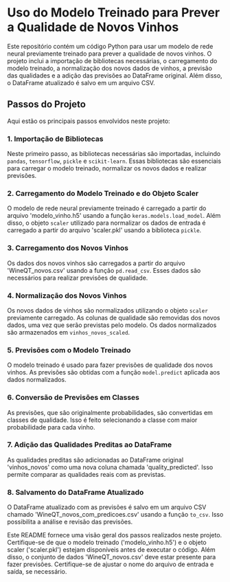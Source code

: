 # Uso do Modelo Treinado para Prever a Qualidade de Novos Vinhos

Este repositório contém um código Python para usar um modelo de rede neural previamente treinado para prever a qualidade de novos vinhos. O projeto inclui a importação de bibliotecas necessárias, o carregamento do modelo treinado, a normalização dos novos dados de vinhos, a previsão das qualidades e a adição das previsões ao DataFrame original. Além disso, o DataFrame atualizado é salvo em um arquivo CSV.

## Passos do Projeto

Aqui estão os principais passos envolvidos neste projeto:

### 1. Importação de Bibliotecas

Neste primeiro passo, as bibliotecas necessárias são importadas, incluindo `pandas`, `tensorflow`, `pickle` e `scikit-learn`. Essas bibliotecas são essenciais para carregar o modelo treinado, normalizar os novos dados e realizar previsões.

### 2. Carregamento do Modelo Treinado e do Objeto Scaler

O modelo de rede neural previamente treinado é carregado a partir do arquivo 'modelo_vinho.h5' usando a função `keras.models.load_model`. Além disso, o objeto `scaler` utilizado para normalizar os dados de entrada é carregado a partir do arquivo 'scaler.pkl' usando a biblioteca `pickle`.

### 3. Carregamento dos Novos Vinhos

Os dados dos novos vinhos são carregados a partir do arquivo 'WineQT_novos.csv' usando a função `pd.read_csv`. Esses dados são necessários para realizar previsões de qualidade.

### 4. Normalização dos Novos Vinhos

Os novos dados de vinhos são normalizados utilizando o objeto `scaler` previamente carregado. As colunas de qualidade são removidas dos novos dados, uma vez que serão previstas pelo modelo. Os dados normalizados são armazenados em `vinhos_novos_scaled`.

### 5. Previsões com o Modelo Treinado

O modelo treinado é usado para fazer previsões de qualidade dos novos vinhos. As previsões são obtidas com a função `model.predict` aplicada aos dados normalizados.

### 6. Conversão de Previsões em Classes

As previsões, que são originalmente probabilidades, são convertidas em classes de qualidade. Isso é feito selecionando a classe com maior probabilidade para cada vinho.

### 7. Adição das Qualidades Preditas ao DataFrame

As qualidades preditas são adicionadas ao DataFrame original 'vinhos_novos' como uma nova coluna chamada 'quality_predicted'. Isso permite comparar as qualidades reais com as previstas.

### 8. Salvamento do DataFrame Atualizado

O DataFrame atualizado com as previsões é salvo em um arquivo CSV chamado 'WineQT_novos_com_predicoes.csv' usando a função `to_csv`. Isso possibilita a análise e revisão das previsões.

Este README fornece uma visão geral dos passos realizados neste projeto. Certifique-se de que o modelo treinado ('modelo_vinho.h5') e o objeto scaler ('scaler.pkl') estejam disponíveis antes de executar o código. Além disso, o conjunto de dados 'WineQT_novos.csv' deve estar presente para fazer previsões. Certifique-se de ajustar o nome do arquivo de entrada e saída, se necessário.
